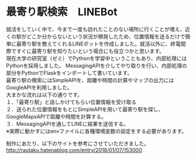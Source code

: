 # 最寄り駅検索　LINEBot  
就活をしていく中で、今まで一度も訪れたことのない場所に行くことが増え、近くの駅がどこか分からないという状況が頻発したため、位置情報を送るだけで簡単に最寄り駅を教えてくれるLINEボットを作成しました。就活以外に、終電間際ですぐに最寄り駅を知りたいという場合にも役立つかと思います。  
現在大学の研究室（ゼミ）でPythonを学習中ということもあり、内部処理にはPythonを採用しました。
MessagingAPIを介してやり取りを行い、内部処理の部分をPythonでFlaskをインポートして書いています。  
最寄り駅の検索にはSimpleAPIを、距離や時間の計算やマップの出力にはGoogleAPIを利用しました。  
大まかな流れは以下の通りです。  
１．「最寄り駅」と話しかけてもらい位置情報を受け取る  
２．送られた位置情報をもとにSimpleAPIを用いて最寄り駅を探し、GoogleMapsAPIで距離や時間を計算する。  
３．MessagingAPIを通してLINEに結果を送信する。  
※実際に動かすにはenvファイルに各種環境変数の設定をする必要があります。  

制作にあたり、以下のサイトを参考にさせていただきました。  
http://rautaku.hatenablog.com/entry/2018/01/07/153000  
  
